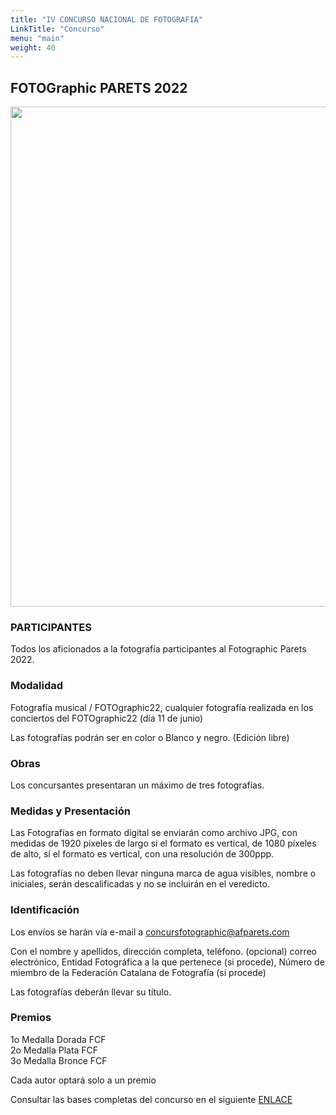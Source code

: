 ```yaml
---
title: "IV CONCURSO NACIONAL DE FOTOGRAFIA"
LinkTitle: "Concurso"
menu: "main"
weight: 40
---
```

## FOTOGraphic PARETS 2022

<img class="rounded mx-auto d-block py-3" src="/img/concurs-fotographic-2022.jpg" width="800">

### PARTICIPANTES

Todos los aficionados a la fotografía participantes al Fotographic Parets 2022.

### Modalidad

Fotografía musical / FOTOgraphic22, cualquier fotografía realizada en los conciertos del FOTOgraphic22 (día 11 de junio)

Las fotografías podrán ser en color o Blanco y negro. (Edición libre)

### Obras

Los concursantes presentaran un máximo de tres fotografías.

### Medidas y Presentación

Las Fotografías en formato digital se enviarán como archivo JPG, con medidas de 1920 pixeles de largo si el formato es vertical, de 1080 píxeles de alto, sí el formato es vertical, con una resolución de 300ppp.

Las fotografías no deben llevar ninguna marca de agua visibles, nombre o iniciales, serán descalificadas y no se incluirán en el veredicto.

### Identificación

Los envíos se harán vía e-mail a concursfotographic@afparets.com

Con el nombre y apellidos, dirección completa, teléfono. (opcional) correo electrónico, Entidad Fotográfica a la que pertenece (si procede), Número de miembro de la Federación Catalana de Fotografía (si procede)

Las fotografías deberán llevar su título.

### Premios

1o Medalla Dorada FCF\
2o Medalla Plata FCF\
3o Medalla Bronce FCF

Cada autor optará solo a un premio

Consultar las bases completas del concurso en el siguiente [ENLACE](/pdf/bases-concurso-2022.pdf)
